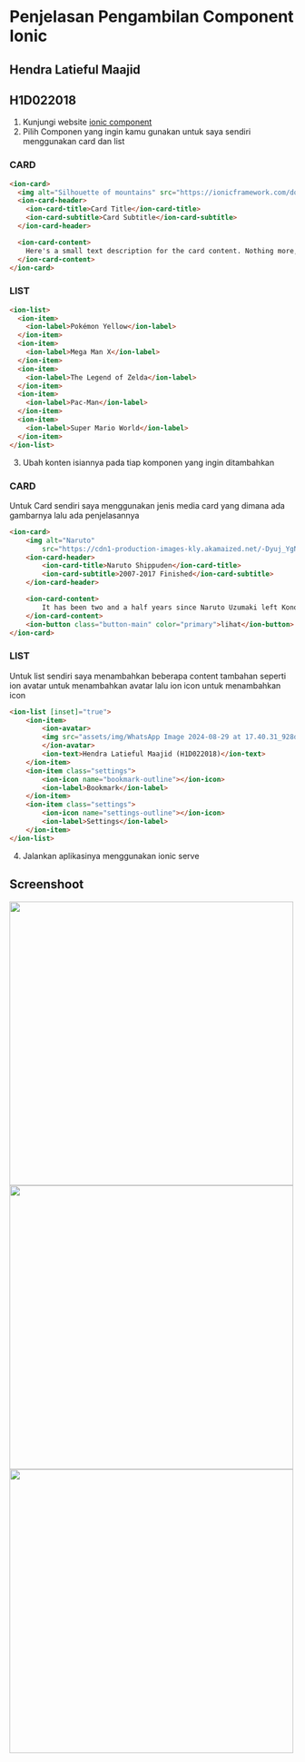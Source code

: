 # Penjelasan Pengambilan Component Ionic
## Hendra Latieful Maajid
## H1D022018
1. Kunjungi website [ionic component](https://ionicframework.com/docs/components) 
2. Pilih Componen yang ingin kamu gunakan untuk saya sendiri menggunakan card dan list
### CARD
```html
<ion-card>
  <img alt="Silhouette of mountains" src="https://ionicframework.com/docs/img/demos/card-media.png" />
  <ion-card-header>
    <ion-card-title>Card Title</ion-card-title>
    <ion-card-subtitle>Card Subtitle</ion-card-subtitle>
  </ion-card-header>

  <ion-card-content>
    Here's a small text description for the card content. Nothing more, nothing less.
  </ion-card-content>
</ion-card>
```
### LIST 
```html
<ion-list>
  <ion-item>
    <ion-label>Pokémon Yellow</ion-label>
  </ion-item>
  <ion-item>
    <ion-label>Mega Man X</ion-label>
  </ion-item>
  <ion-item>
    <ion-label>The Legend of Zelda</ion-label>
  </ion-item>
  <ion-item>
    <ion-label>Pac-Man</ion-label>
  </ion-item>
  <ion-item>
    <ion-label>Super Mario World</ion-label>
  </ion-item>
</ion-list>
```

3. Ubah konten isiannya pada tiap komponen yang ingin ditambahkan 
### CARD
Untuk Card sendiri saya menggunakan jenis media card yang dimana ada gambarnya lalu ada penjelasannya 
```html
<ion-card>
    <img alt="Naruto"
        src="https://cdn1-production-images-kly.akamaized.net/-Dyuj_YgNiqutSkZJrZro5pa_3I=/1200x675/smart/filters:quality(75):strip_icc():format(jpeg)/kly-media-production/medias/653825/original/naruto-anime-naruto-33923256-1920-1080.jpg" />
    <ion-card-header>
        <ion-card-title>Naruto Shippuden</ion-card-title>
        <ion-card-subtitle>2007-2017 Finished</ion-card-subtitle>
    </ion-card-header>

    <ion-card-content>
        It has been two and a half years since Naruto Uzumaki left Konohagakure, the Hidden Leaf Village, for intense training following events which fueled his desire to be stronger.
    </ion-card-content>
    <ion-button class="button-main" color="primary">lihat</ion-button>
</ion-card>
```
### LIST
Untuk list sendiri saya menambahkan beberapa content tambahan seperti ion avatar untuk menambahkan avatar lalu ion icon untuk menambahkan icon 
```html
<ion-list [inset]="true">
    <ion-item>
        <ion-avatar>
        <img src="assets/img/WhatsApp Image 2024-08-29 at 17.40.31_928de37f.jpg" />
        </ion-avatar>
        <ion-text>Hendra Latieful Maajid (H1D022018)</ion-text>
    </ion-item>
    <ion-item class="settings">
        <ion-icon name="bookmark-outline"></ion-icon>
        <ion-label>Bookmark</ion-label>
    </ion-item>
    <ion-item class="settings">
        <ion-icon name="settings-outline"></ion-icon>
        <ion-label>Settings</ion-label>
    </ion-item>
</ion-list>
```
4. Jalankan aplikasinya menggunakan ionic serve

## Screenshoot
<img src="sidemenu.png" width=500px>
<img src="card_anime.png" width=500px>
<img src="list_profile.png" width=500px>